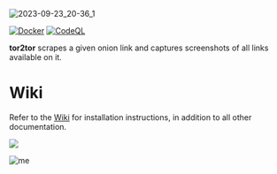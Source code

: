 ![2023-09-23_20-36_1](https://github.com/rly0nheart/tor2tor/assets/74001397/40c76ed4-dd43-4570-a05b-b7e690aa0626)

[![Docker](https://github.com/rly0nheart/tor2tor/actions/workflows/docker-publish.yml/badge.svg)](https://github.com/rly0nheart/tor2tor/actions/workflows/docker-publish.yml)
[![CodeQL](https://github.com/rly0nheart/tor2tor/actions/workflows/codeql.yml/badge.svg)](https://github.com/rly0nheart/tor2tor/actions/workflows/codeql.yml)

**tor2tor** scrapes a given onion link and captures screenshots of all links available on it.

# Wiki
Refer to the [Wiki](https://github.com/rly0nheart/tor2tor/wiki) for installation instructions, in addition to all other documentation.

<a href="https://www.buymeacoffee.com/_rly0nheart"><img src="https://img.buymeacoffee.com/button-api/?text=Buy me a coffee&emoji=&slug=_rly0nheart&button_colour=40DCA5&font_colour=ffffff&font_family=Comic&outline_colour=000000&coffee_colour=FFDD00" /></a>

![me](https://github.com/rly0nheart/glyphoji/assets/74001397/e202c4c1-9a69-40c4-a4da-1e95befb08ee)
